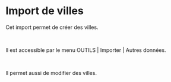 # Import de villes
Cet import permet de créer des villes.


 


Il est accessible par le menu OUTILS | Importer | Autres données.


 


Il permet aussi de modifier des villes.


